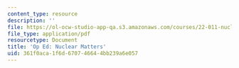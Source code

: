 ```yaml
---
content_type: resource
description: ''
file: https://ol-ocw-studio-app-qa.s3.amazonaws.com/courses/22-011-nuclear-engineering-science-systems-and-society-spring-2020/361f0aca1f6d670746644bb239a6e057_MIT22_011S20_NuclearMatters.pdf
file_type: application/pdf
resourcetype: Document
title: 'Op Ed: Nuclear Matters'
uid: 361f0aca-1f6d-6707-4664-4bb239a6e057
---
```

